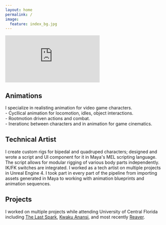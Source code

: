```yaml
---
layout: home
permalink: /
image:
  feature: index_bg.jpg
---
```


<iframe onload="this.width=screen.width;this.height=screen.height;" src="https://player.vimeo.com/video/326663097" frameborder="0" allow="accelerometer; autoplay; encrypted-media; gyroscope; picture-in-picture" allowfullscreen></iframe>

<div class="tiles">

<div class="tile">
  <h2 class="post-title">Animations</h2>
  <p class="post-excerpt">I specialize in realisting animation for video game characters. <br> 
  - Cycllical animation for locomotion, idles, object interactions. <br>
  - Rootmotion driven actions and combat. <br>
  - Inerationc between characters and in animation for game cinematics.</p>
</div><!-- /.tile -->

<div class="tile">
  <h2 class="post-title">Technical Artist</h2>
  <p class="post-excerpt">I create custom rigs for bipedal and quadruped characters; designed and wrote a script and UI component for it in Maya's MEL scripting language. The script allows for modular rigging of various body parts independently. IK/FK switches are integrated.
  I worked as a tech artist on multiple projects in Unreal Engine 4. I took part in every part of the pipeline from importing assets generated in Maya to working with animation blueprints and animation sequences.</p>
</div><!-- /.tile -->

<div class="tile">
  <h2 class="post-title">Projects</h2>
  <p class="post-excerpt">I worked on multiple projects while attending University of Central Florida including <a href="http://www.umych.com/projects/last-spark/">The Last Spark</a>, <a href="http://www.umych.com/projects/anansi/">Kwaku Anansi</a>, and most recently <a href="http://www.umych.com/projects/reaver/">Reaver</a>.</p>
</div><!-- /.tile -->

</div><!-- /.tiles -->  

